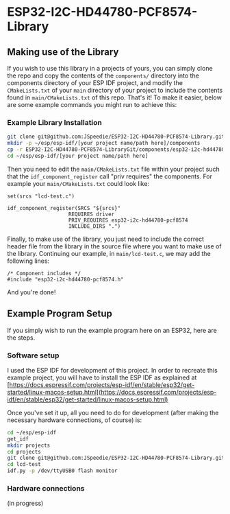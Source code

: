 # ESP32-I2C-HD44780-PCF8574-Library

## Making use of the Library

If you wish to use this library in a projects of yours, you can simply clone
the repo and copy the contents of the `components/` directory into the
components directory of your ESP IDF project, and modify the `CMakeLists.txt`
of your `main` directory of your project to include the contents found in
`main/CMakeLists.txt` of this repo. That's it! To make it easier, below
are some example commands you might run to achieve this:

### Example Library Installation

```bash
git clone git@github.com:JSpeedie/ESP32-I2C-HD44780-PCF8574-Library.git ESP32-I2C-HD44780-PCF8574-LibraryGit
mkdir -p ~/esp/esp-idf/[your project name/path here]/components
cp -r ESP32-I2C-HD44780-PCF8574-LibraryGit/components/esp32-i2c-hd44780-pcf8574/ ~/esp/esp-idf/[your project name/path here]/components/esp32-i2c-hd44780-pcf8574/
cd ~/esp/esp-idf/[your project name/path here]
```

Then you need to edit the `main/CMakeLists.txt` file within your project such
that the `idf_component_register` call "priv requires" the components. For
example your `main/CMakeLists.txt` could look like:

```
set(srcs "lcd-test.c")

idf_component_register(SRCS "${srcs}"
                    REQUIRES driver
                    PRIV_REQUIRES esp32-i2c-hd44780-pcf8574
                    INCLUDE_DIRS ".")
```

Finally, to make use of the library, you just need to include the correct header
file from the library in the source file where you want to make use of the library.
Continuing our example, in `main/lcd-test.c`, we may add the following lines:

```
/* Component includes */
#include "esp32-i2c-hd44780-pcf8574.h"
```

And you're done!


## Example Program Setup

If you simply wish to run the example program here on an ESP32, here are the
steps.

### Software setup

I used the ESP IDF for development of this project. In order to recreate
this example project, you will have to install the ESP IDF as explained at
[https://docs.espressif.com/projects/esp-idf/en/stable/esp32/get-started/linux-macos-setup.html](https://docs.espressif.com/projects/esp-idf/en/stable/esp32/get-started/linux-macos-setup.html)

Once you've set it up, all you need to do for development (after making the
necessary hardware connections, of course) is:

```bash
cd ~/esp/esp-idf
get_idf
mkdir projects
cd projects
git clone git@github.com:JSpeedie/ESP32-I2C-HD44780-PCF8574-Library.git lcd-test
cd lcd-test
idf.py -p /dev/ttyUSB0 flash monitor
```

### Hardware connections

(in progress)

<!-- Below is the schematic I used for the example program. -->

<!-- <p align="center"> -->
<!--   <img src="https://raw.githubusercontent.com/wiki/JSpeedie/ESP32-I2C-HD44780-PCF8574-Library/images/ESP32-I2C-16x2LCD.png" width="50%"/> -->
<!-- </p> -->

<!-- Of course you will also need to connect a micro usb to usb cable between the -->
<!-- ESP32 and your development machine in order to flash the program to the ESP32 -->
<!-- and to give it power. -->
